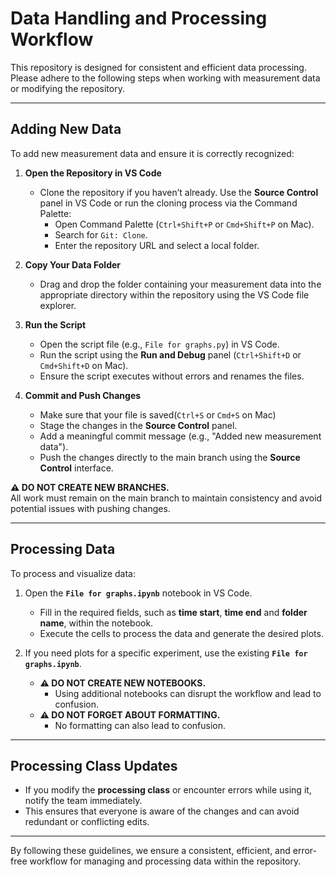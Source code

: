 
# **Data Handling and Processing Workflow**

This repository is designed for consistent and efficient data processing. Please adhere to the following steps when working with measurement data or modifying the repository.

---

## **Adding New Data**
To add new measurement data and ensure it is correctly recognized:

1. **Open the Repository in VS Code**  
   - Clone the repository if you haven’t already. Use the **Source Control** panel in VS Code or run the cloning process via the Command Palette:
     - Open Command Palette (`Ctrl+Shift+P` or `Cmd+Shift+P` on Mac).
     - Search for `Git: Clone`.
     - Enter the repository URL and select a local folder.

2. **Copy Your Data Folder**  
   - Drag and drop the folder containing your measurement data into the appropriate directory within the repository using the VS Code file explorer.

3. **Run the Script**  
   - Open the script file (e.g., `File for graphs.py`) in VS Code.  
   - Run the script using the **Run and Debug** panel (`Ctrl+Shift+D` or `Cmd+Shift+D` on Mac).  
   - Ensure the script executes without errors and renames the files.

4. **Commit and Push Changes**
   - Make sure that your file is saved(`Ctrl+S` or `Cmd+S` on Mac)
   - Stage the changes in the **Source Control** panel.
   - Add a meaningful commit message (e.g., "Added new measurement data").
   - Push the changes directly to the main branch using the **Source Control** interface.  

**⚠️ DO NOT CREATE NEW BRANCHES.**  
All work must remain on the main branch to maintain consistency and avoid potential issues with pushing changes.

---

## **Processing Data**
To process and visualize data:

1. Open the **`File for graphs.ipynb`** notebook in VS Code.  
   - Fill in the required fields, such as **time start**, **time end** and **folder name**, within the notebook.  
   - Execute the cells to process the data and generate the desired plots.

2. If you need plots for a specific experiment, use the existing **`File for graphs.ipynb`**.  
   - **⚠️ DO NOT CREATE NEW NOTEBOOKS.**  
     - Using additional notebooks can disrupt the workflow and lead to confusion.
   - **⚠️ DO NOT FORGET ABOUT FORMATTING.**
     - No formatting can also lead to confusion.

---

## **Processing Class Updates**
- If you modify the **processing class** or encounter errors while using it, notify the team immediately.  
- This ensures that everyone is aware of the changes and can avoid redundant or conflicting edits.

---

By following these guidelines, we ensure a consistent, efficient, and error-free workflow for managing and processing data within the repository.
